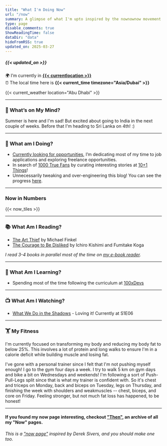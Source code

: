 ```yaml
---
title: "What I'm Doing Now"
url: "/now"
summary: A glimpse of what I'm upto inspired by the nownownow movement by Derek Sivers.
type: page
disable_comments: true
ShowReadingTime: false
dataDir: "data"
hideFromRSS: true
updated_on: 2025-03-27
---
```


#####  {{< updated_on >}}

🌍 I’m currently in **[{{< currentlocation >}}](https://what3words.com/inferior.reserved.drives)**   
⏰ The local time here is **{{< current_time timezone="Asia/Dubai" >}}**  

{{< current_weather location="Abu Dhabi" >}}

---

### 💭 What’s on My Mind?

Summer is here and I'm sad! But excited about going to India in the next couple of weeks. Before that I'm heading to Sri Lanka on 4th! :)

---



### 🔨 What am I Doing?

-  [Currently looking for opportunities](/hire), I’m dedicating most of my time to job applications and exploring freelance opportunities.
- In search of [1000 True Fans](https://kk.org/thetechnium/1000-true-fans/) by curating interesting stories at [10+1 Things](https://newsletter.rishikeshs.com/)!
- Unnecessarily tweaking and over-engineering this blog! You can see the progress [here](/log).

---


### Now in Numbers

{{< now_tiles >}}

---



### 📚 What Am I Reading?

- [The Art Thief](https://geni.us/rs-art-thief) by Michael Finkel
- [The Courage to Be Disliked](https://geni.us/rs-courage-disliked) by Ichiro Kishimi and Fumitake Koga

*I read 3-4 books in parallel most of the time on [my e-book reader](https://geni.us/rsh-kindle-paperwhite).*

---

### 📝 What Am I Learning?
- Spending most of the time following the curriculum at [100xDevs](https://100xdevs.com/)

---



### 📺 What Am I Watching?

- [What We Do in the Shadows](https://www.serializd.com/show/What-We-Do-in-the-Shadows-83631) - Loving it! Currently at S1E06

---  

### 🏋 My Fitness

I'm currently focused on transforming my body and reducing my body fat to below 25%. This involves a lot of protein and long walks to ensure I'm in a calorie deficit while building muscle and losing fat.

I've gone with a personal trainer since I felt that I'm not pushing myself enough! I go to the gym four days a week. I try to walk 5 km on gym days and bike a bit on Wednesdays and weekends! I'm following a sort of Push-Pull-Legs split since that is what my trainer is confident with. So it's chest and triceps on Monday, back and biceps on Tuesday, legs on Thursday, and finishing the week with shoulders and weakmuscles --  chest, biceps, and core on Friday. Feeling stronger, but not much fat loss has happened, to be honest!


<!-- ##### For my latest fitness updates, read my [fitness log](/fitness-log). It's interesting, I promise. -->



---


#### If you found my now page interesting, checkout ["Then"](/then), an archive of all my "Now" pages.


###### This is a ["now page"](https://nownownow.com/) inspired by Derek Sivers, and you should make one too.

